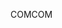 <span data-ttu-id="bcdf6-101">COM</span><span class="sxs-lookup"><span data-stu-id="bcdf6-101">COM</span></span>
